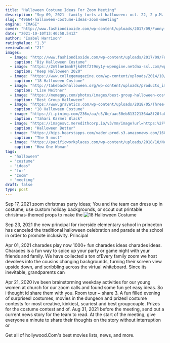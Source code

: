 ```yaml
---
title: "Halloween Costume Ideas For Zoom Meeting"
description: "Sep 09, 2021  family forts at halloween: oct. 22, 2 p.M. To 2:45 p.M.; via zoom; hosted by fraser valley regional library. Grab a flashlight, some blankets and pull the pillows off the"
slug: "49664-halloween-costume-ideas-zoom-meeting"
engine: "IMAGE"
cover: "http://www.fashiondioxide.com/wp-content/uploads/2017/09/Funny-and-Scary-DIY-Halloween-Costumes-Ideas-122.jpg"
date: "2021-10-10T13:40:58.541Z"
author: "Isabel Harrison"
ratingValue: "1.3"
reviewCount: "21"
images:
  - image: "http://www.fashiondioxide.com/wp-content/uploads/2017/09/Funny-and-Scary-DIY-Halloween-Costumes-Ideas-122.jpg"
    caption: "Diy Halloween Costume"
  - image: "https://2m9lne1mnh7jkd9tf2t9ny1y-wpengine.netdna-ssl.com/wp-content/uploads/jen-theodore-KDu-62mZGcA-unsplash-scaled-1.jpg"
    caption: "Keep Halloween 2020"
  - image: "https://www.collegemagazine.com/wp-content/uploads/2014/10/group-halloween-costumes-ideas-for-girls.jpg"
    caption: "18 Halloween Costume"
  - image: "http://takebackhalloween.org/wp-content/uploads/products_img/lisemeitner2011_illustration.jpg"
    caption: "Lise Meitner"
  - image: "https://memeguy.com/photos/images/best-group-halloween-costumes-ever-58296.jpg"
    caption: "Best Group Halloween"
  - image: "https://www.gravetics.com/wp-content/uploads/2018/05/Three-Blind-Mice.jpg"
    caption: "18 Halloween Costume"
  - image: "https://i.pinimg.com/236x/aa/c5/0e/aac50eb813221364a8f20fa8fa3b38f5.jpg?nii=t"
    caption: "Tahari Karmel Black"
  - image: "https://imagesvc.meredithcorp.io/v3/mm/image?url=https:%2F%2Fstatic.onecms.io%2Fwp-content%2Fuploads%2Fsites%2F37%2F2020%2F10%2F09%2Fhalloween-candy-board.jpg"
    caption: "Halloween Better"
  - image: "https://hips.hearstapps.com/vader-prod.s3.amazonaws.com/1600966349-51z3vayzrzL.jpg?crop=1xw:1xh;center,top"
    caption: "The 5 most"
  - image: "https://pacificworkplaces.com/wp-content/uploads/2018/10/NextSpace-Coworking-San-Jose-Member-Monika-Fashion-World-Ebay-610x288.jpg"
    caption: "How One Woman"
tags:
  - "halloween"
  - "costume"
  - "ideas"
  - "for"
  - "zoom"
  - "meeting"
draft: false
type: post
---
```


Sep 17, 2021 zoom christmas party ideas;  You and the team can dress up in costume, use custom holiday backgrounds, or scout out printable christmas-themed props to make the
![18 Halloween Costume](https://www.gravetics.com/wp-content/uploads/2018/05/Three-Blind-Mice.jpg "18 Halloween Costume")

Sep 23, 2021 the new principal for riverside elementary school in princeton has canceled the traditional halloween celebration and parade at the school in order to promote inclusivity. Principal
<!--inArticleAds-->

<!--galleryOne-->

Apr 01, 2021 charades play now 1000+ fun charades ideas charades ideas. Charades is a fun way to spice up your party or game night with your friends and family. We have collected a ton ofEvery family zoom we host devolves into the cousins changing backgrounds, turning their screen view upside down, and scribbling across the virtual whiteboard. Since its inevitable, grandparents can
<!--inArticleAds-->

<!--galleryTwo-->

Apr 21, 2020 ive been brainstorming weekday activities for our young women at church for our zoom calls and found some fun yet easy ideas. So i thought id share them with you. Room tour ~ share 3. A fun filled evening of surprises! costumes, movies in the dungeon and prizes! costume contests for most creative, kinkiest, scariest and best groupcouple. Prizes for the costume contest and of. Aug 31, 2021 before the meeting, send out a current news story for the team to read. At the start of the meeting, give everyone a minute to share their thoughts on the story without interruption or
<!--galleryThree-->

Get all of hollywood.Com's best movies lists, news, and more.